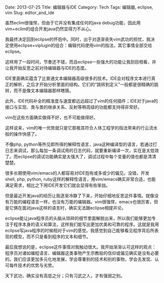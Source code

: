 Date: 2013-07-25
Title: 编辑器与IDE
Category: Tech
Tags: 编辑器, eclipse, vim
Slug: editor_and_ide

虽然eclim很强悍，但由于它并没有集成任何的java debug功能，因此用vim+eclim的组合开发java仍然显得力不从心。

我最终决定回到eclipse的怀抱中。同时，出于对逐渐丧失vim武功的担忧，我决定使用eclipse+viplugin的组合：编辑代码使用vim的指法，其它事情全部交给eclipse。

这样用了一段时间，节奏还不错，而且eclipse一些强大的功能让我刮目相看，并让我开始反思之前对待编辑器与IDE的态度。

IDE里面确实蕴含了比普通文本编辑器高级很多的技术。IDE会对程序文本进行真正的解析，之后才开始分析里面的结构。它们的“跳转到定义”一般都是很精确的跳转，而不是像文本编辑器那样瞎猜。

此外，IDE代码补全的精准度与速度都远远超过了vim的任何插件；IDE对于java的接口与实现、类与类的继承关系、反射等稍高级的功能都支持得非常好。

vim在这些方面确实做得不好，也不可能做得好。

这样说来，vim的唯一优势就只是它那极其符合人体工程学的指法带来的行云流水般的操作快感了。

不像php, python等所见即所得的解释性语言，java这种编译型的语言，若通过打日志来调试，那么每加一条调试用的日志代码，就要重新编译一次，实在是太低效了。而eclipse的调试功能确实是太强大了，调试过程中每个变量的值也都是清清楚楚。

很多长期使用vim/emacs的人都容易对IDE抱有或多或少的偏见。没错，开发shell, php, python, ruby这样的解释性语言，用vim/emacs确实非常合适，也能满足需求，相比之下用IDE开发它们就会显得有些笨拙。

但是最近开发java的经历让我逐渐冷静了下来，开始仔细地反思这件事情。就像没有万能的编程语言一样，也没有万能的编辑器。vim很强悍，emacs也很厉害，但是它俩在面对java这样的语言时，确实无法跟eclipse相提并论。

eclipse能让java程序员的头脑从琐碎的细节里面解脱出来，所以我们能够更加专注于程序本身的语义和算法，这样我们能写出更加优美和可靠的程序。这就是我用eclipse写java程序的时候相对于vim的感觉。我感觉到自己能够看见程序背后所表现的模型，而不只是看到程序的文本和细节。

最后我想说的是，eclipse这件事情对我触动很大。我开始渐渐认可这样的观点：程序员对诸如编程语言、编辑器这类事物产生宗教般的信仰或偏见确实是没有必要的。我们应该更加多元化地发展，学会尊重别的技术和别的事物，学会去发现、认可每件技术的优势与劣势。

天下武功，确实没有高低之分；只有习武之人，才有强弱之别。

